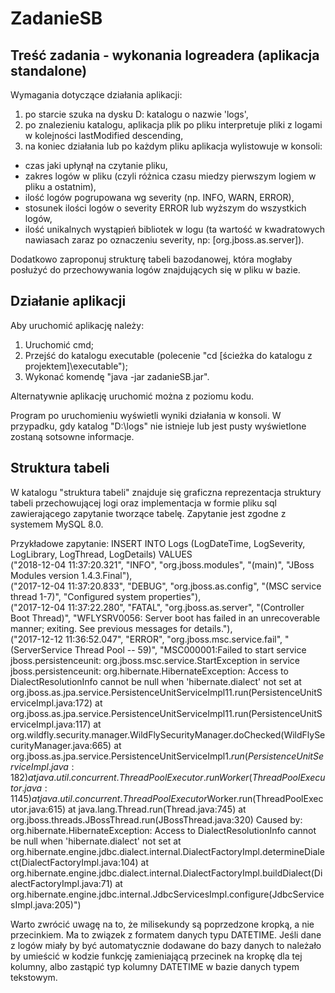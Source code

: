 # ZadanieSB

## Treść zadania - wykonania logreadera (aplikacja standalone)

Wymagania dotyczące działania aplikacji:
1) po starcie szuka na dysku D: katalogu o nazwie 'logs',
2) po znalezieniu katalogu, aplikacja plik po pliku interpretuje pliki z logami w kolejności lastModified descending,
3) na koniec działania lub po każdym pliku aplikacja wylistowuje w konsoli:
- czas jaki upłynął na czytanie pliku,
- zakres logów w pliku (czyli różnica czasu miedzy pierwszym logiem w pliku a ostatnim),
- ilość logów pogrupowana wg severity (np. INFO, WARN, ERROR),
- stosunek ilości logów o severity ERROR lub wyższym do wszystkich logów,
- ilość unikalnych wystąpień bibliotek w logu (ta wartość w kwadratowych nawiasach zaraz po oznaczeniu severity, np: [org.jboss.as.server]).

Dodatkowo zaproponuj strukturę tabeli bazodanowej, która mogłaby posłużyć do przechowywania logów znajdujących się w pliku w bazie.

## Działanie aplikacji

Aby uruchomić aplikację należy:
1. Uruchomić cmd;
2. Przejść do katalogu executable (polecenie "cd [ścieżka do katalogu z projektem]\executable");
3. Wykonać komendę "java -jar zadanieSB.jar".

Alternatywnie aplikację uruchomić można z poziomu kodu.

Program po uruchomieniu wyświetli wyniki działania w konsoli.
W przypadku, gdy katalog "D:\logs" nie istnieje lub jest pusty wyświetlone zostaną sotsowne informacje.

## Struktura tabeli
W katalogu "struktura tabeli" znajduje się graficzna reprezentacja struktury tabeli przechowującej logi oraz implementacja w formie pliku sql zawierającego zapytanie tworzące tabelę. Zapytanie jest zgodne z systemem MySQL 8.0.

Przykładowe zapytanie:
INSERT INTO Logs (LogDateTime, LogSeverity, LogLibrary, LogThread, LogDetails) VALUES  
("2018-12-04 11:37:20.321", "INFO",  "org.jboss.modules", "(main)", "JBoss Modules version 1.4.3.Final"),  
("2017-12-04 11:37:20.833", "DEBUG",  "org.jboss.as.config", "(MSC service thread 1-7)", "Configured system properties"),  
("2017-12-04 11:37:22.280", "FATAL",  "org.jboss.as.server", "(Controller Boot Thread)", "WFLYSRV0056: Server boot has failed in an unrecoverable manner; exiting. See previous messages for details."),  
("2017-12-12 11:36:52.047", "ERROR",  "org.jboss.msc.service.fail", "(ServerService Thread Pool -- 59)", "MSC000001:Failed to start service jboss.persistenceunit: org.jboss.msc.service.StartException in service jboss.persistenceunit: org.hibernate.HibernateException: Access to DialectResolutionInfo cannot be null when 'hibernate.dialect' not set
	at org.jboss.as.jpa.service.PersistenceUnitServiceImpl$1$1.run(PersistenceUnitServiceImpl.java:172)
	at org.jboss.as.jpa.service.PersistenceUnitServiceImpl$1$1.run(PersistenceUnitServiceImpl.java:117)
	at org.wildfly.security.manager.WildFlySecurityManager.doChecked(WildFlySecurityManager.java:665)
	at org.jboss.as.jpa.service.PersistenceUnitServiceImpl$1.run(PersistenceUnitServiceImpl.java:182)
	at java.util.concurrent.ThreadPoolExecutor.runWorker(ThreadPoolExecutor.java:1145)
	at java.util.concurrent.ThreadPoolExecutor$Worker.run(ThreadPoolExecutor.java:615)
	at java.lang.Thread.run(Thread.java:745)
	at org.jboss.threads.JBossThread.run(JBossThread.java:320)
Caused by: org.hibernate.HibernateException: Access to DialectResolutionInfo cannot be null when 'hibernate.dialect' not set
	at org.hibernate.engine.jdbc.dialect.internal.DialectFactoryImpl.determineDialect(DialectFactoryImpl.java:104)
	at org.hibernate.engine.jdbc.dialect.internal.DialectFactoryImpl.buildDialect(DialectFactoryImpl.java:71)
	at org.hibernate.engine.jdbc.internal.JdbcServicesImpl.configure(JdbcServicesImpl.java:205)")

Warto zwrócić uwagę na to, że milisekundy są poprzedzone kropką, a nie przecinkiem. Ma to związek z formatem danych typu DATETIME. Jeśli dane z logów miały by być automatycznie dodawane do bazy danych to należało by umieścić w kodzie funkcję zamieniającą przecinek na kropkę dla tej kolumny, albo zastąpić typ kolumny DATETIME w bazie danych typem tekstowym.
